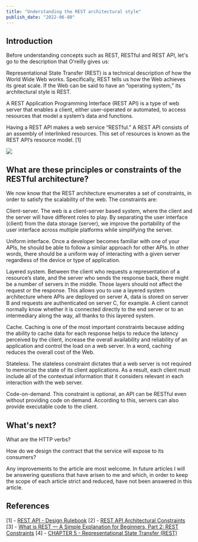 ```yaml
---
title: "Understanding the REST architectural style"
publish_date: "2022-06-08"
---
```


## Introduction 

Before understanding concepts such as REST, RESTful and REST API, let's go to the description that O'reilly gives us:


Representational State Transfer (REST) is a technical description of how the World Wide Web works. Specifically, REST tells us how the Web achieves its great scale. If the Web can be said to have an “operating system,” its architectural style is REST. 

A REST Application Programming Interface (REST API) is a type of web server that enables a client, either user-operated or automated, to access resources that model a system’s data and functions. 

Having a REST API makes a web service “RESTful.” A REST API consists of an assembly of interlinked resources. This set of resources is known as the REST API’s resource model. [1]

![](https://ik.imagekit.io/manuelalferez/dotcom/understanding-the-rest-architectural-style/1ac702a5-b08d-483b-b982-25db5bf7e5be_Untitled-2022-01-30-1915.excalidraw_PHjIMrzJo.avif?ik-sdk-version=javascript-1.4.3&updatedAt=1656691038981)

## What are these principles or constraints of the RESTful architecture?

We now know that the REST architecture enumerates a set of constraints, in order to satisfy the scalability of the web. The constraints are: 

Client-server. The web is a client-server based system, where the client and the server will have different roles to play. By separating the user interface (client) from the data storage (server), we improve the portability of the user interface across multiple platforms while simplifying the server.

Uniform interface. Once a developer becomes familiar with one of your APIs, he should be able to follow a similar approach for other APIs. In other words, there should be a uniform way of interacting with a given server regardless of the device or type of application.

Layered system. Between the client who requests a representation of a resource’s state, and the server who sends the response back, there might be a number of servers in the middle. Those layers should not affect the request or the response. This allows you to use a layered system architecture where APIs are deployed on server A, data is stored on server B and requests are authenticated on server C, for example. A client cannot normally know whether it is connected directly to the end server or to an intermediary along the way, all thanks to this layered system.

Cache. Caching is one of the most important constraints because adding the ability to cache data for each response helps to reduce the latency perceived by the client, increase the overall availability and reliability of an application and control the load on a web server. In a word, caching reduces the overall cost of the Web.

Stateless. The stateless constraint dictates that a web server is not required to memorize the state of its client applications. As a result, each client must include all of the contextual information that it considers relevant in each interaction with the web server. 

Code-on-demand. This constraint is optional, an API can be RESTful even without providing code on demand. According to this, servers can also provide executable code to the client.   

## What's next?

What are the HTTP verbs?

How do we design the contract that the service will expose to its consumers?

Any improvements to the article are most welcome. In future articles I will be answering questions that have arisen to me and which, in order to keep the scope of each article strict and reduced, have not been answered in this article.

## References 

[1] - [REST API - Design Rulebook](https://github.com/indrabasak/Books/blob/master/REST%20API%20Design%20Rulebook.pdf)
[2] - [REST API Architectural Constraints](https://www.geeksforgeeks.org/rest-api-architectural-constraints/#:~:text=The%20only%20optional%20constraint%20of,API%20and%20Non%2DREST%20API.)
[3] - [What is REST — A Simple Explanation for Beginners, Part 2: REST Constraints](https://medium.com/extend/what-is-rest-a-simple-explanation-for-beginners-part-2-rest-constraints-129a4b69a582)
[4] - [CHAPTER 5 - Representational State Transfer (REST)](https://www.ics.uci.edu/~fielding/pubs/dissertation/rest_arch_style.htm)